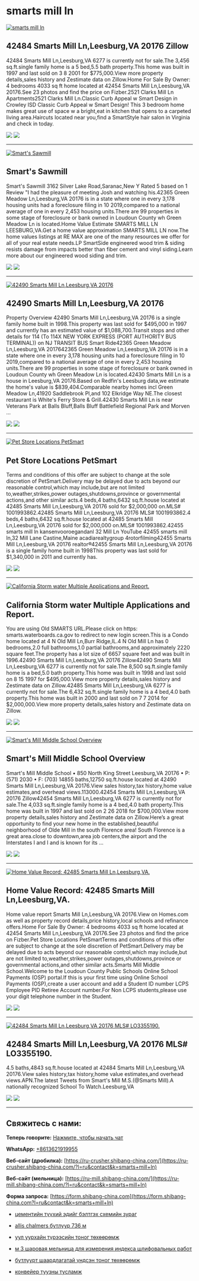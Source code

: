 # smarts mill ln

<a href="https://swt.shibang-china.com/?l=ru&img&k=smarts+mill+ln" target="_blank">![smarts mill ln](http://static.shibang-china.com/all-800x300/798.jpg)</a>

## 42484 Smarts Mill Ln,Leesburg,VA 20176 Zillow
42484 Smarts Mill Ln,Leesburg,VA 6277 is currently not for sale.The 3,456 sq.ft.single family home is a 5 bed,5.5 bath property.This home was built in 1997 and last sold on 3 8 2001 for $775,000.View more property details,sales history and Zestimate data on Zillow.Home For Sale By Owner: 4 bedrooms 4033 sq ft home located at 42454 Smarts Mill Ln,Leesburg,VA 20176.See 23 photos and find the price on Fizber.2521 Clarks Mill Ln Apartments2521 Clarks Mill Ln.Classic Curb Appeal w Smart Design in Crowley ISD Classic Curb Appeal w Smart Design! This 3 bedroom home makes great use of space w a bright,eat in kitchen that opens to a carpeted living area.Haircuts located near you,find a SmartStyle hair salon in Virginia and check in today.


<a href="https://whatsapp.shibangsoft.com/WhatsApp.php" target="_blank" title="WhatsApp">![](http://static.shibang-china.com/icon/whatsapp.png)</a> <a href="https://swt.shibang-china.com/?l=ru&icon&k=smarts+mill+ln" target="_blank">![](http://static.shibang-china.com/icon/chat-ru.png)</a>

---

<a href="https://swt.shibang-china.com/?l=ru&img&k=smarts+mill+ln" target="_blank">![Smart's Sawmill](http://static.shibang-china.com/all-800x300/1434.jpg)</a>

## Smart's Sawmill
Smart's Sawmill 3162 Silver Lake Road,Saranac,New Y Rated 5 based on 1 Review &quot;I had the pleasure of meeting Josh and watching his.42365 Green Meadow Ln,Leesburg,VA 20176 is in a state where one in every 3,178 housing units had a foreclosure filing in 10 2019,compared to a national average of one in every 2,453 housing units.There are 99 properties in some stage of foreclosure or bank owned in Loudoun County wh Green Meadow Ln is located.Home Value Estimate SMARTS MILL LN LEESBURG,VA.Get a home value approximation SMARTS MILL LN now.The home values listings at RE MAX are one of the many resources we offer for all of your real estate needs.LP SmartSide engineered wood trim &amp; siding resists damage from impacts better than fiber cement and vinyl siding.Learn more about our engineered wood siding and trim.


<a href="https://whatsapp.shibangsoft.com/WhatsApp.php" target="_blank" title="WhatsApp">![](http://static.shibang-china.com/icon/whatsapp.png)</a> <a href="https://swt.shibang-china.com/?l=ru&icon&k=smarts+mill+ln" target="_blank">![](http://static.shibang-china.com/icon/chat-ru.png)</a>

---

<a href="https://swt.shibang-china.com/?l=ru&img&k=smarts+mill+ln" target="_blank">![42490 Smarts Mill Ln,Leesburg,VA 20176](http://static.shibang-china.com/all-800x300/249.jpg)</a>

## 42490 Smarts Mill Ln,Leesburg,VA 20176
Property Overview 42490 Smarts Mill Ln,Leesburg,VA 20176 is a single family home built in 1998.This property was last sold for $495,000 in 1997 and currently has an estimated value of $1,088,700.Transit stops and other details for 114 (To 114X NEW YORK EXPRESS (PORT AUTHORITY BUS TERMINAL)) on NJ TRANSIT BUS Smart Ride42365 Green Meadow Ln,Leesburg,VA 2017642365 Green Meadow Ln,Leesburg,VA 20176 is in a state where one in every 3,178 housing units had a foreclosure filing in 10 2019,compared to a national average of one in every 2,453 housing units.There are 99 properties in some stage of foreclosure or bank owned in Loudoun County wh Green Meadow Ln is located.42430 Smarts Mill Ln is a house in Leesburg,VA 20176.Based on Redfin's Leesburg data,we estimate the home's value is $839,404.Comparable nearby homes incl Green Meadow Ln,41920 Saddlebrook Pl,and 102 Elkridge Way NE.The closest restaurant is White's Ferry Store &amp; Grill.42430 Smarts Mill Ln is near Veterans Park at Balls Bluff,Balls Bluff Battlefield Regional Park and Morven …


<a href="https://whatsapp.shibangsoft.com/WhatsApp.php" target="_blank" title="WhatsApp">![](http://static.shibang-china.com/icon/whatsapp.png)</a> <a href="https://swt.shibang-china.com/?l=ru&icon&k=smarts+mill+ln" target="_blank">![](http://static.shibang-china.com/icon/chat-ru.png)</a>

---

<a href="https://swt.shibang-china.com/?l=ru&img&k=smarts+mill+ln" target="_blank">![Pet Store Locations PetSmart](http://static.shibang-china.com/all-800x300/1233.jpg)</a>

## Pet Store Locations PetSmart
Terms and conditions of this offer are subject to change at the sole discretion of PetSmart.Delivery may be delayed due to acts beyond our reasonable control,which may include,but are not limited to,weather,strikes,power outages,shutdowns,province or governmental actions,and other similar acts.4 beds,4 baths,6432 sq.ft.house located at 42485 Smarts Mill Ln,Leesburg,VA 20176 sold for $2,000,000 on.MLS# 1001993862.42485 Smarts Mill Ln,Leesburg,VA 20176 MLS# 1001993862.4 beds,4 baths,6432 sq.ft.house located at 42485 Smarts Mill Ln,Leesburg,VA 20176 sold for $2,000,000 on.MLS# 1001993862.42455 smarts mill ln kansenvooroegandanl 32 Mill Ln YouTube 42455 smarts mill ln,32 Mill Lane Castine,Maine acadiarealtygroup 4rotorfilming42455 Smarts Mill Ln,Leesburg,VA 20176 realtor&#174;42455 Smarts Mill Ln,Leesburg,VA 20176 is a single family home built in 1998This property was last sold for $1,340,000 in 2011 and currently has.


<a href="https://whatsapp.shibangsoft.com/WhatsApp.php" target="_blank" title="WhatsApp">![](http://static.shibang-china.com/icon/whatsapp.png)</a> <a href="https://swt.shibang-china.com/?l=ru&icon&k=smarts+mill+ln" target="_blank">![](http://static.shibang-china.com/icon/chat-ru.png)</a>

---

<a href="https://swt.shibang-china.com/?l=ru&img&k=smarts+mill+ln" target="_blank">![California Storm water Multiple Applications and Report.](http://static.shibang-china.com/all-800x300/382.jpg)</a>

## California Storm water Multiple Applications and Report.
You are using Old SMARTS URL.Please click on https: smarts.waterboards.ca.gov to redirect to new login screen.This is a Condo home located at 4 N Old Mill Ln,Burr Ridge,IL.4 N Old Mill Ln has 0 bedrooms,2.0 full bathrooms,1.0 partial bathrooms,and approximately 2220 square feet.The property has a lot size of 6657 square feet and was built in 1996.42490 Smarts Mill Ln,Leesburg,VA 20176 Zillow42490 Smarts Mill Ln,Leesburg,VA 6277 is currently not for sale.The 8,500 sq.ft.single family home is a bed,5.0 bath property.This home was built in 1998 and last sold on 8 15 1997 for $495,000.View more property details,sales history and Zestimate data on Zillow.42485 Smarts Mill Ln,Leesburg,VA 6277 is currently not for sale.The 6,432 sq.ft.single family home is a 4 bed,4.0 bath property.This home was built in 2000 and last sold on 7 7 2014 for $2,000,000.View more property details,sales history and Zestimate data on Zillow.


<a href="https://whatsapp.shibangsoft.com/WhatsApp.php" target="_blank" title="WhatsApp">![](http://static.shibang-china.com/icon/whatsapp.png)</a> <a href="https://swt.shibang-china.com/?l=ru&icon&k=smarts+mill+ln" target="_blank">![](http://static.shibang-china.com/icon/chat-ru.png)</a>

---

<a href="https://swt.shibang-china.com/?l=ru&img&k=smarts+mill+ln" target="_blank">![Smart's Mill Middle School Overview](http://static.shibang-china.com/all-800x300/498.jpg)</a>

## Smart's Mill Middle School Overview
Smart's Mill Middle School • 850 North King Street Leesburg,VA 20176 • P:(571) 2030 • F: (703) 14855 baths,12750 sq.ft.house located at 42490 Smarts Mill Ln,Leesburg,VA 20176.View sales history,tax history,home value estimates,and overhead views.113000.42454 Smarts Mill Ln,Leesburg,VA 20176 Zillow42454 Smarts Mill Ln,Leesburg,VA 6277 is currently not for sale.The 4,033 sq.ft.single family home is a 4 bed,4.0 bath property.This home was built in 1997 and last sold on 2 26 2018 for $700,000.View more property details,sales history and Zestimate data on Zillow.Here’s a great opportunity to find your new home in the established,beautiful neighborhood of Olde Mill in the south Florence area! South Florence is a great area.close to downtown,area job centers,the airport and the Interstates I and I and is known for its …


<a href="https://whatsapp.shibangsoft.com/WhatsApp.php" target="_blank" title="WhatsApp">![](http://static.shibang-china.com/icon/whatsapp.png)</a> <a href="https://swt.shibang-china.com/?l=ru&icon&k=smarts+mill+ln" target="_blank">![](http://static.shibang-china.com/icon/chat-ru.png)</a>

---

<a href="https://swt.shibang-china.com/?l=ru&img&k=smarts+mill+ln" target="_blank">![Home Value Record: 42485 Smarts Mill Ln,Leesburg,VA.](http://static.shibang-china.com/all-800x300/121.jpg)</a>

## Home Value Record: 42485 Smarts Mill Ln,Leesburg,VA.
Home value report Smarts Mill Ln,Leesburg,VA 20176.View on Homes.com as well as property record details,price history,local schools and refinance offers.Home For Sale By Owner: 4 bedrooms 4033 sq ft home located at 42454 Smarts Mill Ln,Leesburg,VA 20176.See 23 photos and find the price on Fizber.Pet Store Locations PetSmartTerms and conditions of this offer are subject to change at the sole discretion of PetSmart.Delivery may be delayed due to acts beyond our reasonable control,which may include,but are not limited to,weather,strikes,power outages,shutdowns,province or governmental actions,and other similar acts.Smarts Mill Middle School.Welcome to the Loudoun County Public Schools Online School Payments (OSP) portal.If this is your first time using Online School Payments (OSP),create a user account and add a Student ID number LCPS Employee PID Retiree Account number.For Non LCPS students,please use your digit telephone number in the Student.


<a href="https://whatsapp.shibangsoft.com/WhatsApp.php" target="_blank" title="WhatsApp">![](http://static.shibang-china.com/icon/whatsapp.png)</a> <a href="https://swt.shibang-china.com/?l=ru&icon&k=smarts+mill+ln" target="_blank">![](http://static.shibang-china.com/icon/chat-ru.png)</a>

---

<a href="https://swt.shibang-china.com/?l=ru&img&k=smarts+mill+ln" target="_blank">![42484 Smarts Mill Ln,Leesburg,VA 20176 MLS# LO3355190.](http://static.shibang-china.com/all-800x300/503.jpg)</a>

## 42484 Smarts Mill Ln,Leesburg,VA 20176 MLS# LO3355190.
4.5 baths,4843 sq.ft.house located at 42484 Smarts Mill Ln,Leesburg,VA 20176.View sales history,tax history,home value estimates,and overhead views.APN.The latest Tweets from Smart's Mill M.S.(@Smarts Mill).A nationally recognized School To Watch.Leesburg,VA

<a href="https://whatsapp.shibangsoft.com/WhatsApp.php" target="_blank" title="WhatsApp">![](http://static.shibang-china.com/icon/whatsapp.png)</a> <a href="https://swt.shibang-china.com/?l=ru&icon&k=smarts+mill+ln" target="_blank">![](http://static.shibang-china.com/icon/chat-ru.png)</a>

---
## Свяжитесь с нами:

**Теперь говорите:** [Нажмите, чтобы начать чат](https://swt.shibang-china.com?l=ru&contact&k=smarts+mill+ln)

**WhatsApp:**  [+8613621919955](https://whatsapp.shibangsoft.com/WhatsApp.php)

**Веб-сайт (дробилка):** [https://ru-crusher.shibang-china.com/](https://ru-crusher.shibang-china.com/?l=ru&contact&k=smarts+mill+ln)

**Веб-сайт (мельница):** [https://ru-mill.shibang-china.com/](https://ru-mill.shibang-china.com/?l=ru&contact&k=smarts+mill+ln)

**Форма запроса:** [https://form.shibang-china.com](https://form.shibang-china.com?l=ru&contact&k=smarts+mill+ln)

* [цементийн түүхий эдийг бэлтгэх схемийн зураг](../129/%D1%86%D0%B5%D0%BC%D0%B5%D0%BD%D1%82%D0%B8%D0%B9%D0%BD%20%D1%82%D2%AF%D2%AF%D1%85%D0%B8%D0%B9%20%D1%8D%D0%B4%D0%B8%D0%B9%D0%B3%20%D0%B1%D1%8D%D0%BB%D1%82%D0%B3%D1%8D%D1%85%20%D1%81%D1%85%D0%B5%D0%BC%D0%B8%D0%B9%D0%BD%20%D0%B7%D1%83%D1%80%D0%B0%D0%B3.md)

* [allis chalmers бутлуур 736 м](../127/allis%20chalmers%20%D0%B1%D1%83%D1%82%D0%BB%D1%83%D1%83%D1%80%20736%20%D0%BC.md)

* [уул уурхайн түрээсийн тоног төхөөрөмж](../128/%D1%83%D1%83%D0%BB%20%D1%83%D1%83%D1%80%D1%85%D0%B0%D0%B9%D0%BD%20%D1%82%D2%AF%D1%80%D1%8D%D1%8D%D1%81%D0%B8%D0%B9%D0%BD%20%D1%82%D0%BE%D0%BD%D0%BE%D0%B3%20%D1%82%D3%A9%D1%85%D3%A9%D3%A9%D1%80%D3%A9%D0%BC%D0%B6.md)

* [м 3 шаровая мельница для измерения индекса шлифовальных работ](../130/%D0%BC%203%20%D1%88%D0%B0%D1%80%D0%BE%D0%B2%D0%B0%D1%8F%20%D0%BC%D0%B5%D0%BB%D1%8C%D0%BD%D0%B8%D1%86%D0%B0%20%D0%B4%D0%BB%D1%8F%20%D0%B8%D0%B7%D0%BC%D0%B5%D1%80%D0%B5%D0%BD%D0%B8%D1%8F%20%D0%B8%D0%BD%D0%B4%D0%B5%D0%BA%D1%81%D0%B0%20%D1%88%D0%BB%D0%B8%D1%84%D0%BE%D0%B2%D0%B0%D0%BB%D1%8C%D0%BD%D1%8B%D1%85%20%D1%80%D0%B0%D0%B1%D0%BE%D1%82.md)

* [бутлуурт шаардлагатай үндсэн тоног төхөөрөмж](../126/%D0%B1%D1%83%D1%82%D0%BB%D1%83%D1%83%D1%80%D1%82%20%D1%88%D0%B0%D0%B0%D1%80%D0%B4%D0%BB%D0%B0%D0%B3%D0%B0%D1%82%D0%B0%D0%B9%20%D2%AF%D0%BD%D0%B4%D1%81%D1%8D%D0%BD%20%D1%82%D0%BE%D0%BD%D0%BE%D0%B3%20%D1%82%D3%A9%D1%85%D3%A9%D3%A9%D1%80%D3%A9%D0%BC%D0%B6.md)

* [конвейер туузны тусламж](../129/%D0%BA%D0%BE%D0%BD%D0%B2%D0%B5%D0%B9%D0%B5%D1%80%20%D1%82%D1%83%D1%83%D0%B7%D0%BD%D1%8B%20%D1%82%D1%83%D1%81%D0%BB%D0%B0%D0%BC%D0%B6.md)
